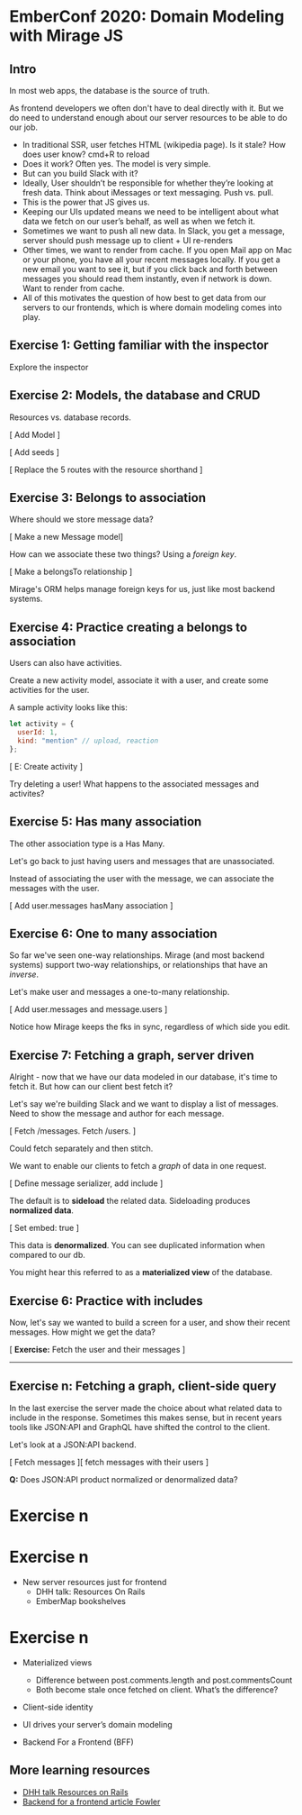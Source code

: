 # EmberConf 2020: Domain Modeling with Mirage JS

## Intro

In most web apps, the database is the source of truth.

As frontend developers we often don't have to deal directly with it. But we do need to understand enough about our server resources to be able to do our job.

- In traditional SSR, user fetches HTML (wikipedia page). Is it stale? How does user know? cmd+R to reload
- Does it work? Often yes. The model is very simple.
- But can you build Slack with it?
- Ideally, User shouldn’t be responsible for whether they’re looking at fresh data. Think about iMessages or text messaging. Push vs. pull.
- This is the power that JS gives us.
- Keeping our UIs updated means we need to be intelligent about what data we fetch on our user’s behalf, as well as when we fetch it.
- Sometimes we want to push all new data. In Slack, you get a message, server should push message up to client + UI re-renders
- Other times, we want to render from cache. If you open Mail app on Mac or your phone, you have all your recent messages locally. If you get a new email you want to see it, but if you click back and forth between messages you should read them instantly, even if network is down. Want to render from cache.
- All of this motivates the question of how best to get data from our servers to our frontends, which is where domain modeling comes into play.

## Exercise 1: Getting familiar with the inspector

Explore the inspector

## Exercise 2: Models, the database and CRUD

Resources vs. database records.

[ Add Model ]

[ Add seeds ]

[ Replace the 5 routes with the resource shorthand ]

## Exercise 3: Belongs to association

Where should we store message data?

[ Make a new Message model]

How can we associate these two things? Using a _foreign key_.

[ Make a belongsTo relationship ]

Mirage's ORM helps manage foreign keys for us, just like most backend systems.

## Exercise 4: Practice creating a belongs to association

Users can also have activities.

Create a new activity model, associate it with a user, and create some activities for the user.

A sample activity looks like this:

```js
let activity = {
  userId: 1,
  kind: "mention" // upload, reaction
};
```

[ E: Create activity ]

Try deleting a user! What happens to the associated messages and activites?

## Exercise 5: Has many association

The other association type is a Has Many.

Let's go back to just having users and messages that are unassociated.

Instead of associating the user with the message, we can associate the messages with the user.

[ Add user.messages hasMany association ]

## Exercise 6: One to many association

So far we've seen one-way relationships. Mirage (and most backend systems) support two-way relationships, or relationships that have an _inverse_.

Let's make user and messages a one-to-many relationship.

[ Add user.messages and message.users ]

Notice how Mirage keeps the fks in sync, regardless of which side you edit.

## Exercise 7: Fetching a graph, server driven

Alright - now that we have our data modeled in our database, it's time to fetch it. But how can our client best fetch it?

Let's say we're building Slack and we want to display a list of messages. Need to show the message and author for each message.

[ Fetch /messages. Fetch /users. ]

Could fetch separately and then stitch.

We want to enable our clients to fetch a _graph_ of data in one request.

[ Define message serializer, add include ]

The default is to **sideload** the related data. Sideloading produces **normalized data**.

[ Set embed: true ]

This data is **denormalized**. You can see duplicated information when compared to our db.

You might hear this referred to as a **materialized view** of the database.

## Exercise 6: Practice with includes

Now, let's say we wanted to build a screen for a user, and show their recent messages. How might we get the data?

[ **Exercise:** Fetch the user and their messages ]

---

## Exercise n: Fetching a graph, client-side query

In the last exercise the server made the choice about what related data to include in the response. Sometimes this makes sense, but in recent years tools like JSON:API and GraphQL have shifted the control to the client.

Let's look at a JSON:API backend.

[ Fetch messages ][ fetch messages with their users ]

**Q:** Does JSON:API product normalized or denormalized data?

# Exercise n

# Exercise n

- New server resources just for frontend
  - DHH talk: Resources On Rails
  - EmberMap bookshelves

# Exercise n

- Materialized views

  - Difference between post.comments.length and post.commentsCount
  - Both become stale once fetched on client. What’s the difference?

- Client-side identity

- UI drives your server’s domain modeling

- Backend For a Frontend (BFF)

## More learning resources

- [DHH talk Resources on Rails]()
- [Backend for a frontend article Fowler]()
